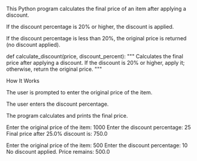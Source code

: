 This Python program calculates the final price of an item after applying a discount.

If the discount percentage is 20% or higher, the discount is applied.

If the discount percentage is less than 20%, the original price is returned (no discount applied).

def calculate_discount(price, discount_percent):
    """
    Calculates the final price after applying a discount.
    If the discount is 20% or higher, apply it; otherwise, return the original price.
    """


How It Works

The user is prompted to enter the original price of the item.

The user enters the discount percentage.

The program calculates and prints the final price.

Enter the original price of the item: 1000
Enter the discount percentage: 25
Final price after 25.0% discount is: 750.0

Enter the original price of the item: 500
Enter the discount percentage: 10
No discount applied. Price remains: 500.0

